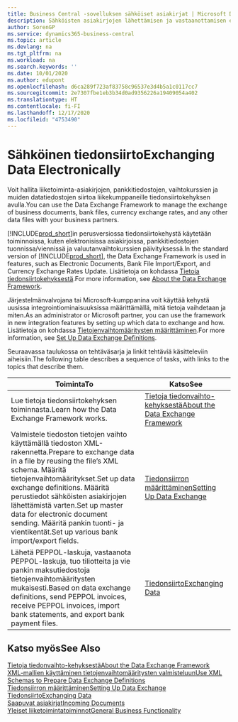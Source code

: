 ```yaml
---
title: Business Central -sovelluksen sähköiset asiakirjat | Microsoft Docs
description: Sähköisten asiakirjojen lähettämisen ja vastaanottamisen esittely Business Central -sovelluksessa.
author: SorenGP
ms.service: dynamics365-business-central
ms.topic: article
ms.devlang: na
ms.tgt_pltfrm: na
ms.workload: na
ms.search.keywords: ''
ms.date: 10/01/2020
ms.author: edupont
ms.openlocfilehash: d6ca289f723af83758c96537e3d4b5a1c0117cc7
ms.sourcegitcommit: 2e7307fbe1eb3b34d0ad9356226a19409054a402
ms.translationtype: HT
ms.contentlocale: fi-FI
ms.lasthandoff: 12/17/2020
ms.locfileid: "4753490"
---
```

# <a name="exchanging-data-electronically"></a><span data-ttu-id="e0c3c-103">Sähköinen tiedonsiirto</span><span class="sxs-lookup"><span data-stu-id="e0c3c-103">Exchanging Data Electronically</span></span>
<span data-ttu-id="e0c3c-104">Voit hallita liiketoiminta-asiakirjojen, pankkitiedostojen, vaihtokurssien ja muiden datatiedostojen siirtoa liikekumppaneille tiedonsiirtokehyksen avulla.</span><span class="sxs-lookup"><span data-stu-id="e0c3c-104">You can use the Data Exchange Framework to manage the exchange of business documents, bank files, currency exchange rates, and any other data files with your business partners.</span></span>

<span data-ttu-id="e0c3c-105">[!INCLUDE[prod_short](includes/prod_short.md)]in perusversiossa tiedonsiirtokehystä käytetään toiminnoissa, kuten elektronisissa asiakirjoissa, pankkitiedostojen tuonnissa/viennissä ja valuutanvaihtokurssien päivityksessä.</span><span class="sxs-lookup"><span data-stu-id="e0c3c-105">In the standard version of [!INCLUDE[prod_short](includes/prod_short.md)], the Data Exchange Framework is used in features, such as Electronic Documents, Bank File Import/Export, and Currency Exchange Rates Update.</span></span> <span data-ttu-id="e0c3c-106">Lisätietoja on kohdassa [Tietoja tiedonsiirtokehyksestä](across-about-the-data-exchange-framework.md).</span><span class="sxs-lookup"><span data-stu-id="e0c3c-106">For more information, see [About the Data Exchange Framework](across-about-the-data-exchange-framework.md).</span></span>

<span data-ttu-id="e0c3c-107">Järjestelmänvalvojana tai Microsoft-kumppanina voit käyttää kehystä uusissa integrointiominaisuuksissa määrittämällä, mitä tietoja vaihdetaan ja miten.</span><span class="sxs-lookup"><span data-stu-id="e0c3c-107">As an administrator or Microsoft partner, you can use the framework in new integration features by setting up which data to exchange and how.</span></span> <span data-ttu-id="e0c3c-108">Lisätietoja on kohdassa [Tietojenvaihtomääritysten määrittäminen](across-how-to-set-up-data-exchange-definitions.md).</span><span class="sxs-lookup"><span data-stu-id="e0c3c-108">For more information, see [Set Up Data Exchange Definitions](across-how-to-set-up-data-exchange-definitions.md).</span></span>

<span data-ttu-id="e0c3c-109">Seuraavassa taulukossa on tehtäväsarja ja linkit tehtäviä käsitteleviin aiheisiin.</span><span class="sxs-lookup"><span data-stu-id="e0c3c-109">The following table describes a sequence of tasks, with links to the topics that describe them.</span></span>  

|<span data-ttu-id="e0c3c-110">Toiminta</span><span class="sxs-lookup"><span data-stu-id="e0c3c-110">To</span></span>|<span data-ttu-id="e0c3c-111">Katso</span><span class="sxs-lookup"><span data-stu-id="e0c3c-111">See</span></span>|  
|--------|---------|  
|<span data-ttu-id="e0c3c-112">Lue tietoja tiedonsiirtokehyksen toiminnasta.</span><span class="sxs-lookup"><span data-stu-id="e0c3c-112">Learn how the Data Exchange Framework works.</span></span>|[<span data-ttu-id="e0c3c-113">Tietoja tiedonvaihto-kehyksestä</span><span class="sxs-lookup"><span data-stu-id="e0c3c-113">About the Data Exchange Framework</span></span>](across-about-the-data-exchange-framework.md)|  
|<span data-ttu-id="e0c3c-114">Valmistele tiedoston tietojen vaihto käyttämällä tiedoston XML-rakennetta.</span><span class="sxs-lookup"><span data-stu-id="e0c3c-114">Prepare to exchange data in a file by reusing the file’s XML schema.</span></span> <span data-ttu-id="e0c3c-115">Määritä tietojenvaihtomääritykset.</span><span class="sxs-lookup"><span data-stu-id="e0c3c-115">Set up data exchange definitions.</span></span> <span data-ttu-id="e0c3c-116">Määritä perustiedot sähköisten asiakirjojen lähettämistä varten.</span><span class="sxs-lookup"><span data-stu-id="e0c3c-116">Set up master data for electronic document sending.</span></span> <span data-ttu-id="e0c3c-117">Määritä pankin tuonti- ja vientikentät.</span><span class="sxs-lookup"><span data-stu-id="e0c3c-117">Set up various bank import/export fields.</span></span>|[<span data-ttu-id="e0c3c-118">Tiedonsiirron määrittäminen</span><span class="sxs-lookup"><span data-stu-id="e0c3c-118">Setting Up Data Exchange</span></span>](across-set-up-data-exchange.md)|  
|<span data-ttu-id="e0c3c-119">Lähetä PEPPOL-laskuja, vastaanota PEPPOL-laskuja, tuo tiliotteita ja vie pankin maksutiedostoja tietojenvaihtomääritysten mukaisesti.</span><span class="sxs-lookup"><span data-stu-id="e0c3c-119">Based on data exchange definitions, send PEPPOL invoices, receive PEPPOL invoices, import bank statements, and export bank payment files.</span></span>|[<span data-ttu-id="e0c3c-120">Tiedonsiirto</span><span class="sxs-lookup"><span data-stu-id="e0c3c-120">Exchanging Data</span></span>](across-exchange-data.md)|  

## <a name="see-also"></a><span data-ttu-id="e0c3c-121">Katso myös</span><span class="sxs-lookup"><span data-stu-id="e0c3c-121">See Also</span></span>  
[<span data-ttu-id="e0c3c-122">Tietoja tiedonvaihto-kehyksestä</span><span class="sxs-lookup"><span data-stu-id="e0c3c-122">About the Data Exchange Framework</span></span>](across-about-the-data-exchange-framework.md)  
[<span data-ttu-id="e0c3c-123">XML-mallien käyttäminen tietojenvaihtomääritysten valmisteluun</span><span class="sxs-lookup"><span data-stu-id="e0c3c-123">Use XML Schemas to Prepare Data Exchange Definitions</span></span>](across-how-to-use-xml-schemas-to-prepare-data-exchange-definitions.md)  
[<span data-ttu-id="e0c3c-124">Tiedonsiirron määrittäminen</span><span class="sxs-lookup"><span data-stu-id="e0c3c-124">Setting Up Data Exchange</span></span>](across-set-up-data-exchange.md)  
[<span data-ttu-id="e0c3c-125">Tiedonsiirto</span><span class="sxs-lookup"><span data-stu-id="e0c3c-125">Exchanging Data</span></span>](across-exchange-data.md)  
[<span data-ttu-id="e0c3c-126">Saapuvat asiakirjat</span><span class="sxs-lookup"><span data-stu-id="e0c3c-126">Incoming Documents</span></span>](across-income-documents.md)  
[<span data-ttu-id="e0c3c-127">Yleiset liiketoimintatoiminnot</span><span class="sxs-lookup"><span data-stu-id="e0c3c-127">General Business Functionality</span></span>](ui-across-business-areas.md)
